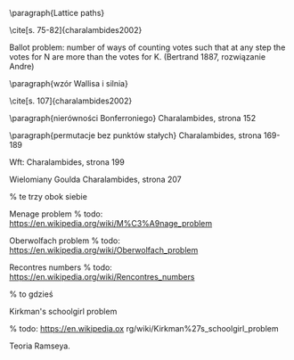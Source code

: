 

  

\paragraph{Lattice paths}

\cite[s. 75-82]{charalambides2002}

Ballot problem: number of ways of counting votes such that at any step the votes for N are more than the votes for K. (Bertrand 1887, rozwiązanie Andre)

  

\paragraph{wzór Wallisa i silnia}

\cite[s. 107]{charalambides2002}

  

\paragraph{nierówności Bonferroniego} Charalambides, strona 152

  

\paragraph{permutacje bez punktów stałych} Charalambides, strona 169-189

Wft: Charalambides, strona 199

  

Wielomiany Goulda Charalambides, strona 207

  

% te trzy obok siebie

Menage problem % todo: https://en.wikipedia.org/wiki/M%C3%A9nage_problem

Oberwolfach problem % todo: https://en.wikipedia.org/wiki/Oberwolfach_problem

Recontres numbers % todo: https://en.wikipedia.org/wiki/Rencontres_numbers

  

% to gdzieś

Kirkman's schoolgirl problem

% todo: https://en.wikipedia.ox rg/wiki/Kirkman%27s_schoolgirl_problem

  

Teoria Ramseya.
